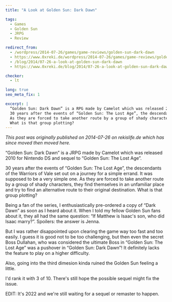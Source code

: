 ```yaml
---
title: "A Look at Golden Sun: Dark Dawn"

tags:
  - Games
  - Golden Sun
  - JRPG
  - Review

redirect_from: 
  - /wordpress/2014-07-26/games/game-reviews/golden-sun-dark-dawn
  - https://www.0xreki.de/wordpress/2014-07-26/games/game-reviews/golden-sun-dark-dawn
  - /blog/2014/07-26-a-look-at-golden-sun-dark-dawn
  - https://www.0xreki.de/blog/2014/07-26-a-look-at-golden-sun-dark-dawn

checker:
  - lt

long: true
seo_meta_fix: 1

excerpt: |
  “Golden Sun: Dark Dawn” is a RPG made by Camelot which was released 2010 for Nintendo DS and sequel to “Golden Sun: The Lost Age”.
  30 years after the events of “Golden Sun: The Lost Age”, the descendants of the Warriors of Vale set out on a journey for a simple errand.
  As they are forced to take another route by a group of shady characters, they find themselves in an unfamiliar place and try to find an alternative route to their original destination.
  What is that group plotting?
---
```

*This post was originally published on 2014-07-26 on rekislife.de which has since moved then moved here.*

“Golden Sun: Dark Dawn” is a JRPG made by Camelot which was released 2010 for Nintendo DS and sequel to “Golden Sun: The Lost Age”.

30 years after the events of “Golden Sun: The Lost Age”, the descendants of the Warriors of Vale set out on a journey for a simple errand.
It was supposed to be a very simple one.
As they are forced to take another route by a group of shady characters, they find themselves in an unfamiliar place and try to find an alternative route to their original destination.
What is that group plotting?

Being a fan of the series, I enthusiastically pre-ordered a copy of “Dark Dawn” as soon as I heard about it.
When I told my fellow Golden Sun fans about it, they all had the same question: “If Matthew is Isaac's son, who did Isaac marry?”.
Spoilers: the answer is Jenna.

But I was rather disappointed upon clearing the game way too fast and too easily.
I guess it is good not to be too challenging, but then even the secret Boss Dullahan, who was considered the ultimate Boss in “Golden Sun: The Lost Age” was a pushover in “Golden Sun: Dark Dawn”!
It definitely lacks the feature to play on a higher difficulty.

Also, going into the third dimesion kinda ruined the Golden Sun feeling a little.

I'd rank it with 3 of 10.
There's still hope the possible sequel might fix the issue.

EDIT: It's 2022 and we're still waiting for a sequel or remaster to happen.
